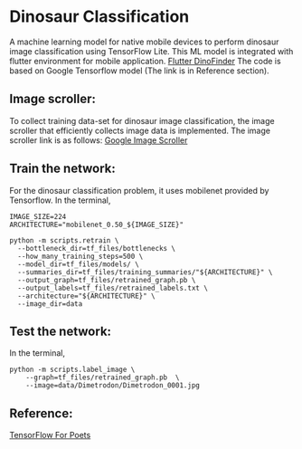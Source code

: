 # Dinosaur Classification

A machine learning model for native mobile devices to perform dinosaur image classification using TensorFlow Lite. This ML model is integrated with flutter environment for mobile application.
[Flutter DinoFinder](https://github.com/iRyanBell/flutter_dinofinder) The code is based on Google Tensorflow model (The link is in Reference section).  

## Image scroller:

To collect training data-set for dinosaur image classification, the image scroller that efficiently collects image data is implemented. The image scroller link is as follows:
[Google Image Scroller](https://github.com/parang17/Google_image_downloader)

## Train the network:
For the dinosaur classification problem, it uses mobilenet provided by Tensorflow.
In the terminal, 
```
IMAGE_SIZE=224
ARCHITECTURE="mobilenet_0.50_${IMAGE_SIZE}"

python -m scripts.retrain \
  --bottleneck_dir=tf_files/bottlenecks \
  --how_many_training_steps=500 \
  --model_dir=tf_files/models/ \
  --summaries_dir=tf_files/training_summaries/"${ARCHITECTURE}" \
  --output_graph=tf_files/retrained_graph.pb \
  --output_labels=tf_files/retrained_labels.txt \
  --architecture="${ARCHITECTURE}" \
  --image_dir=data
```

## Test the network:
In the terminal, 
```
python -m scripts.label_image \
    --graph=tf_files/retrained_graph.pb  \
    --image=data/Dimetrodon/Dimetrodon_0001.jpg
```


## Reference:

[TensorFlow For Poets](https://codelabs.developers.google.com/codelabs/tensorflow-for-poets/index.html#0)
